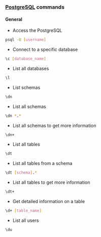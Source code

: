### [PostgreSQL](https://www.postgresql.org/) commands

#### General
- Access the PostgreSQL
````bash
psql -U [username]
````
- Connect to a specific database
````bash
\c [database_name]
````
- List all databases
````bash
\l
````
- List schemas
````bash
\dn
````
- List all schemas
````bash
\dn *.*
````
- List all schemas to get more information
````bash
\dn+
````
- List all tables
````bash
\dt
````
- List all tables from a schema
````bash
\dt [schema].*
````
- List all tables to get more information
````bash
\dt+
````
- Get detailed information on a table 
````bash
\d+ [table_name]
````
- List all users
````bash
\du
````
